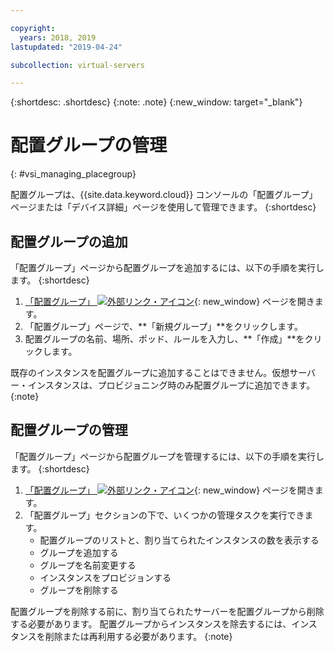 ```yaml
---

copyright:
  years: 2018, 2019
lastupdated: "2019-04-24"

subcollection: virtual-servers

---
```


{:shortdesc: .shortdesc}
{:note: .note}
{:new_window: target="_blank"}

# 配置グループの管理
{: #vsi_managing_placegroup}

配置グループは、{{site.data.keyword.cloud}} コンソールの「配置グループ」ページまたは「デバイス詳細」ページを使用して管理できます。
{:shortdesc}

## 配置グループの追加

「配置グループ」ページから配置グループを追加するには、以下の手順を実行します。
{:shortdesc}

1. [「配置グループ」 ![外部リンク・アイコン](../icons/launch-glyph.svg "外部リンク・アイコン")](https://cloud.ibm.com/gen1/infrastructure/placement-groups){: new_window} ページを開きます。
2. 「配置グループ」ページで、**「新規グループ」**をクリックします。
3. 配置グループの名前、場所、ポッド、ルールを入力し、**「作成」**をクリックします。

既存のインスタンスを配置グループに追加することはできません。仮想サーバー・インスタンスは、プロビジョニング時のみ配置グループに追加できます。 
{:note}

## 配置グループの管理

「配置グループ」ページから配置グループを管理するには、以下の手順を実行します。
{:shortdesc}

1. [「配置グループ」 ![外部リンク・アイコン](../icons/launch-glyph.svg "外部リンク・アイコン")](https://cloud.ibm.com/gen1/infrastructure/placement-groups){: new_window} ページを開きます。
2. 「配置グループ」セクションの下で、いくつかの管理タスクを実行できます。
     * 配置グループのリストと、割り当てられたインスタンスの数を表示する
     * グループを追加する
     * グループを名前変更する
     * インスタンスをプロビジョンする
     * グループを削除する
     
配置グループを削除する前に、割り当てられたサーバーを配置グループから削除する必要があります。 配置グループからインスタンスを除去するには、インスタンスを削除または再利用する必要があります。
{:note}
